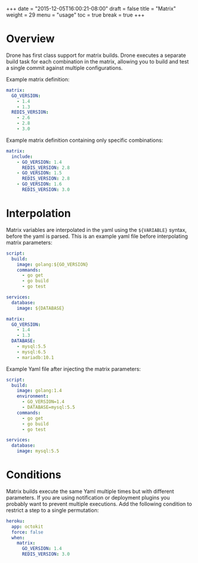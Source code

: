 +++
date = "2015-12-05T16:00:21-08:00"
draft = false
title = "Matrix"
weight = 29
menu = "usage"
toc = true
break = true
+++

# Overview

Drone has first class support for matrix builds. Drone executes a separate build task for each combination in the matrix, allowing you to build and test a single commit against multiple configurations.

Example matrix definition:

```yaml
matrix:
  GO_VERSION:
    - 1.4
    - 1.3
  REDIS_VERSION:
    - 2.6
    - 2.8
    - 3.0
```

Example matrix definition containing only specific combinations:

```yaml
matrix:
  include:
    - GO_VERSION: 1.4
      REDIS_VERSION: 2.8
    - GO_VERSION: 1.5
      REDIS_VERSION: 2.8
    - GO_VERSION: 1.6
      REDIS_VERSION: 3.0
```

# Interpolation

Matrix variables are interpolated in the yaml using the `${VARIABLE}` syntax, before the yaml is parsed. This is an example yaml file before interpolating matrix parameters:

```yaml
script:
  build:
    image: golang:${GO_VERSION}
    commands:
      - go get
      - go build
      - go test

services:
  database:
    image: ${DATABASE}

matrix:
  GO_VERSION:
    - 1.4
    - 1.3
  DATABASE:
    - mysql:5.5
    - mysql:6.5
    - mariadb:10.1
```

Example Yaml file after injecting the matrix parameters:

```yaml
script:
  build:
    image: golang:1.4
    environment:
      - GO_VERSION=1.4
      - DATABASE=mysql:5.5
    commands:
      - go get
      - go build
      - go test

services:
  database:
    image: mysql:5.5
```

# Conditions

Matrix builds execute the same Yaml multiple times but with different parameters. If you are using notification or deployment plugins you probably want to prevent multiple executions. Add the following condition to restrict a step to a single permutation:

```yaml
heroku:
  app: octokit
  force: false
  when:
    matrix:
      GO_VERSION: 1.4
      REDIS_VERSION: 3.0
```
